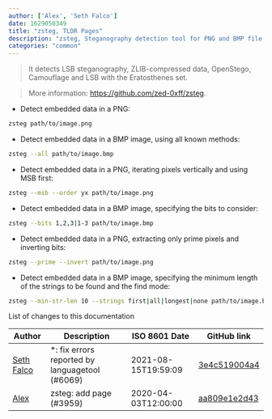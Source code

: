 ```yaml
---
author: ['Alex', 'Seth Falco']
date: 1629050349
title: "zsteg, TLDR Pages"
description: "zsteg, Steganography detection tool for PNG and BMP file formats."
categories: "common"
---
```

> It detects LSB steganography, ZLIB-compressed data, OpenStego, Camouflage and LSB with the Eratosthenes set.

> More information: <https://github.com/zed-0xff/zsteg>.

- Detect embedded data in a PNG:

```bash
zsteg path/to/image.png
```

- Detect embedded data in a BMP image, using all known methods:

```bash
zsteg --all path/to/image.bmp
```

- Detect embedded data in a PNG, iterating pixels vertically and using MSB first:

```bash
zsteg --msb --order yx path/to/image.png
```

- Detect embedded data in a BMP image, specifying the bits to consider:

```bash
zsteg --bits 1,2,3|1-3 path/to/image.bmp
```

- Detect embedded data in a PNG, extracting only prime pixels and inverting bits:

```bash
zsteg --prime --invert path/to/image.png
```

- Detect embedded data in a BMP image, specifying the minimum length of the strings to be found and the find mode:

```bash
zsteg --min-str-len 10 --strings first|all|longest|none path/to/image.bmp
```
List of changes to this documentation


Author | Description | ISO 8601 Date | GitHub link
------|-----|-----|-----
[Seth Falco](mailto:seth@falco.fun) | *: fix errors reported by languagetool (#6069) | 2021-08-15T19:59:09 | [3e4c519004a4](https://github.com/tldr-pages/tldr/commit/3e4c519004a471c861cdc609fd7239ee3355671c)
[Alex](mailto:alexandre.dhondt@gmail.com) | zsteg: add page (#3959) | 2020-04-03T12:00:00 | [aa809e1e2d43](https://github.com/tldr-pages/tldr/commit/aa809e1e2d43f8c78a6b74078d638f8b3863f753)

